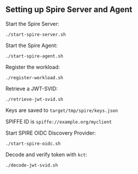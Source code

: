 ## Setting up Spire Server and Agent

Start the Spire Server:

```shell
./start-spire-server.sh
```

Start the Spire Agent:

```shell
./start-spire-agent.sh
```

Register the workload:

```shell
./register-workload.sh
```

Retrieve a JWT-SVID:

```shell
./retrieve-jwt-svid.sh
```

Keys are saved to `target/tmp/spire/keys.json`

SPIFFE ID is `spiffe://example.org/myclient`

Start SPIRE OIDC Discovery Provider:

```shell
./start-spire-oidc.sh
```

Decode and verify token with `kct`:

```shell
./decode-jwt-svid.sh
```
